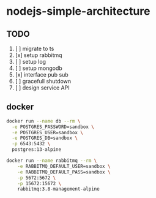 # nodejs-simple-architecture

## TODO
1. [ ] migrate to ts
2. [x] setup rabbitmq
3. [ ] setup log
4. [ ] setup mongodb
5. [x] interface pub sub
6. [ ] gracefull shutdown
7. [ ] design service API

## docker 
```bash
docker run --name db --rm \
  -e POSTGRES_PASSWORD=sandbox \
  -e POSTGRES_USER=sandbox \
  -e POSTGRES_DB=sandbox \
  -p 6543:5432 \
  postgres:13-alpine

docker run --name rabbitmq --rm \
    -e RABBITMQ_DEFAULT_USER=sandbox \
    -e RABBITMQ_DEFAULT_PASS=sandbox \
    -p 5672:5672 \
    -p 15672:15672 \
    rabbitmq:3.8-management-alpine
```
